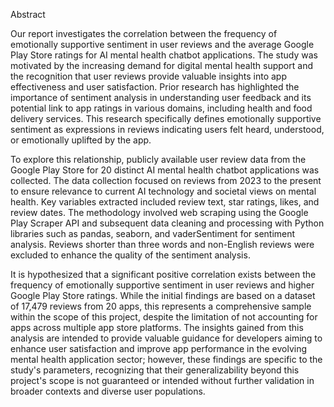 Abstract


Our report investigates the correlation between the frequency of emotionally supportive sentiment in user reviews and the average Google Play Store ratings for AI mental health chatbot applications. The study was motivated by the increasing demand for digital mental health support and the recognition that user reviews provide valuable insights into app effectiveness and user satisfaction. Prior research has highlighted the importance of sentiment analysis in understanding user feedback and its potential link to app ratings in various domains, including health and food delivery services. This research specifically defines emotionally supportive sentiment as expressions in reviews indicating users felt heard, understood, or emotionally uplifted by the app.

To explore this relationship, publicly available user review data from the Google Play Store for 20 distinct AI mental health chatbot applications was collected. The data collection focused on reviews from 2023 to the present to ensure relevance to current AI technology and societal views on mental health. Key variables extracted included review text, star ratings, likes, and review dates. The methodology involved web scraping using the Google Play Scraper API and subsequent data cleaning and processing with Python libraries such as pandas, seaborn, and vaderSentiment for sentiment analysis. Reviews shorter than three words and non-English reviews were excluded to enhance the quality of the sentiment analysis.

It is hypothesized that a significant positive correlation exists between the frequency of emotionally supportive sentiment in user reviews and higher Google Play Store ratings. While the initial findings are based on a dataset of 17,479 reviews from 20 apps, this represents a comprehensive sample within the scope of this project, despite the limitation of not accounting for apps across multiple app store platforms. The insights gained from this analysis are intended to provide valuable guidance for developers aiming to enhance user satisfaction and improve app performance in the evolving mental health application sector; however, these findings are specific to the study's parameters, recognizing that their generalizability beyond this project's scope is not guaranteed or intended without further validation in broader contexts and diverse user populations.

